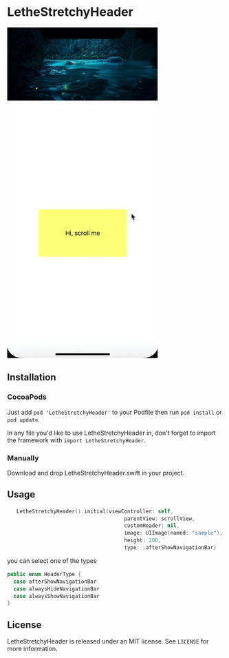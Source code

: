 # LetheStretchyHeader
![LetheStretchyHeader](LetheStretchyHeader.gif)




Installation
------------

### CocoaPods

Just add `pod 'LetheStretchyHeader'` to your Podfile then run `pod install` or `pod update`.

In any file you'd like to use LetheStretchyHeader in, don't forget to
import the framework with `import LetheStretchyHeader`.

### Manually
Download and drop LetheStretchyHeader.swift in your project.


Usage
---

```swift
   LetheStretchyHeader().initial(viewController: self,
                                      parentView: scrollView,
                                      customHeader: nil,
                                      image: UIImage(named: "sample"),
                                      height: 200,
                                      type: .afterShowNavigationBar)
```                                
                                      
you can select one of the types
  
  ```swift
  public enum HeaderType {
    case afterShowNavigationBar
    case alwaysHideNavigationBar
    case alwaysShowNavigationBar
}
```

License
-------

LetheStretchyHeader is released under an MIT license. See ``LICENSE`` for more information.
